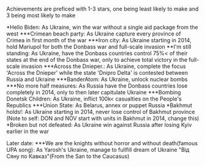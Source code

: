 Achievements are preficed with 1-3 stars, one being least likely to make and 3 being most likely to make

*Hello Biden: As Ukraine, win the war without a single aid package from the west
***Crimean beach party: As Ukraine capture every province of Crimea in first month of the war
***Iron city: As Ukraine starting in 2014, hold Mariupol for both the Donbass war and full-scale invasion
**I'm still standing: As Ukraine, have the Donbass countries control 75%< of their states at the end of the Donbass war, only to achieve total victory in the full-scale invasion
***Across the Dnieper.: As Ukraine, complete the focus 'Across the Dnieper' while the state 'Dnipro Delta' is contested between Russia and Ukraine
***BanderAtom: As Ukraine, unlock nuclear bombs
***No more half measures: As Russia have the Donbass countries lose completely in 2014, only to then later capitulate Ukraine
***Bombing Donetsk Children: As Ukraine, inflict 100k< casualties on the People's Republics
***Union State: As Belarus, annex or puppet Russia
*Bakhmut holds!: As Ukraine starting in 2014, never lose control of Bakhmut province (Note to self: DON and NOV start with units in Bakhmut in 2014, change this)
*Broken but not defeated: As Ukraine win against Russia after losing Kyiv earlier in the war


Later date:
***We are the knights without horror and without death(famous UPA song): As Yarosh's Ukraine, manage to fullfill dream of Ukraine "Від Сяну по Кавказ"(From the San to the Caucasus)